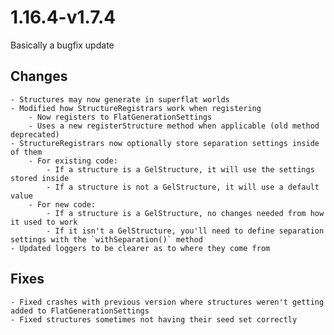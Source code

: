 # 1.16.4-v1.7.4

Basically a bugfix update

## Changes
	- Structures may now generate in superflat worlds
	- Modified how StructureRegistrars work when registering
		- Now registers to FlatGenerationSettings
		- Uses a new registerStructure method when applicable (old method deprecated)
	- StructureRegistrars now optionally store separation settings inside of them
		- For existing code:
			- If a structure is a GelStructure, it will use the settings stored inside
			- If a structure is not a GelStructure, it will use a default value
		- For new code:
			- If a structure is a GelStructure, no changes needed from how it used to work
			- If it isn't a GelStructure, you'll need to define separation settings with the `withSeparation()` method
	- Updated loggers to be clearer as to where they come from

## Fixes
	- Fixed crashes with previous version where structures weren't getting added to FlatGenerationSettings
	- Fixed structures sometimes not having their seed set correctly